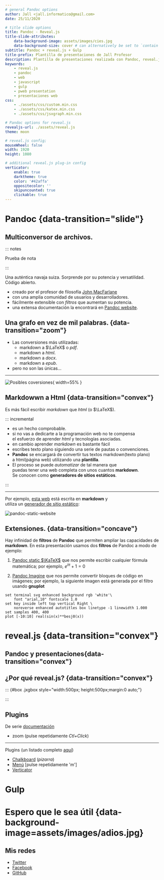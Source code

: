 ```yaml
---
# general Pandoc options
author: Jall <jall.informatico@gmail.com>
date: 25/11/2020

# title slide options
title: Pandoc - Reveal.js
title-slide-attributes:
    data-background-image: assets/images/cies.jpg
    data-background-size: cover # can alternatively be set to `contain` for letterboxing
subtitle: Pandoc + reveal.js + Gulp
title-prefix: Plantilla de presentaciones de Jall Profesor
description: Plantilla de presentaciones realizada con Pandoc, reveal.js y gulp.
keywords:
    - reveal.js
    - pandoc
    - web
    - javascript
    - gulp
    - pweb presentation
    - presentaciones web
css:
    - ./assets/css/custom.min.css
    - ./assets/css/katex.min.css
    - ./assets/css/jsxgraph.min.css

# Pandoc options for reveal.js
revealjs-url: ./assets/reveal.js
theme: moon

# reveal.js config;
mouseWheel: false
width: 1920
height: 1080

# additional reveal.js plug-in config
verticator:
    enable: true
    darktheme: true
    color: '#42affa'
    oppositecolor: ''
    skipuncounted: true
    clickable: true
---
```


# Pandoc {data-transition="slide"}


## Multiconversor de archivos.

::: notes

Prueba de nota

:::

Una auténtica navaja suiza. Sorprende por su potencia y versatilidad. Código abierto.

* creado por el profesor de filosofía [John MacFarlane](https://www.johnmacfarlane.net/)
* con una amplia comunidad de usuarios y desarrolladores.
* fácilmente extensible con *filtros* que aumentan su potencia.
* una extensa documentación la encontrará en [Pandoc website](https://pandoc.org/).

## Una grafo en vez de mil palabras. {data-transition="zoom"}

* Las conversiones más utilizadas:
    * markdown a $\LaTeX$ o *pdf*.
    * markdown a *html*.
    * markdown a *docx*.
    * markdown a *epub*.
* pero no son las únicas...

---

![](./assets/images/pandoc-conversor.png "Posibles coversiones"){ width=55% }

## Markdowwn a Html {data-transition="convex"}
Es más fácil escribir *markdown* que *html* (o $\LaTeX$).

::: incremental

- es un hecho comprobable.
- si no vas a dedicarte a la programación web no te compensa\
 el esfuerzo de aprender *html* y tecnologías asociadas.
- en cambio aprender *markdown* es bastante fácil
- escribes texto plano siguiendo una serie de pautas o convenciones.
- **Pandoc** se encargará de convertir tus textos markdown(texto plano)\
 a html(página web) utilizando una **plantilla**.
- El proceso se puede *automatizar* de tal manera que\
puedas tener una web completa con unos cuantos **markdown**.\
Se conocen como **generadores de sitios estáticos**.

:::

---

Por ejemplo, [esta web](https://joseantoniolopezlorenzo.github.io/pandoc-static-website/) está escrita en **markdown** y\
 utiliza un [generador de sitio estático](https://github.com/joseantoniolopezlorenzo/pandoc-static-website):

![](./assets/images/web-estatica.png "pandoc-static-website")



## Extensiones. {data-transition="concave"}

Hay infinidad de **filtros** de **Pandoc** que permiten ampliar las capacidades de **markdown**. En esta presentación usamos dos **filtros** de Pandoc a modo de ejemplo:

1. [Pandoc static $\KaTeX$](https://pypi.org/project/pandoc_static_katex/) que nos permite escribir cualquier fórmula matemática; por ejemplo, $e^{iπ} + 1 = 0$

2. [Pandoc Imagine](https://github.com/hertogp/imagine) que nos permite convertir bloques de código en imágenes; por ejemplo, la siguiente imagen está generada por el filtro usando **gnuplot**
~~~{.gnuplot im_fmt="svg" im_out="img" im_dir="assets/images/pd"}
set terminal svg enhanced background rgb 'white'\
    font "arial,10" fontscale 1.0
set key inside left top vertical Right \
    noreverse enhanced autotitles box linetype -1 linewidth 1.000
set samples 400, 400
plot [-10:10] real(sin(x)**besj0(x))
~~~


# reveal.js {data-transition="convex"}

## Pandoc y presentaciones{data-transition="convex"}


## ¿Por qué reveal.js? {data-transition="convex"}

::: {#box .jxgbox style="width:500px; height:500px;margin:0 auto;"}

:::

## Plugins

De serie [documentación](https://revealjs.com/plugins/)

- zoom (pulse repetidamente *Ctl+Click*)


---

Plugins (un listado completo [aquí](https://github.com/hakimel/reveal.js/wiki/Plugins,-Tools-and-Hardware))

- [Chalkboard](https://github.com/rajgoel/reveal.js-plugins/tree/master/chalkboard) (*pizarra*)
- [Menú](https://github.com/denehyg/reveal.js-menu) [pulse repetidamente 'm']
- [Verticator](https://github.com/Martinomagnifico/reveal.js-verticator)

# Gulp


# Espero que le sea útil {data-background-image=assets/images/adios.jpg}

## Mis redes

- [Twitter](https://twitter.com/JallProfesor)
- [Facebook](https://www.facebook.com/joseantonio.lopezlorenzo.31508)
- [GitHub](https://github.com/joseantoniolopezlorenzo)